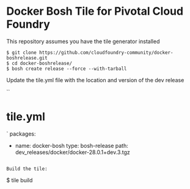 # Docker Bosh Tile for Pivotal Cloud Foundry

This repository assumes you have the tile generator installed

```
$ git clone https://github.com/cloudfoundry-community/docker-boshrelease.git
$ cd docker-boshrelease/
$ bosh create release --force --with-tarball
```

Update the tile.yml file with the location and version of the dev release

``
# tile.yml
`
packages:
 - name: docker-bosh
   type: bosh-release
   path: dev_releases/docker/docker-28.0.1+dev.3.tgz
```

Build the tile:

```
$ tile build
```
